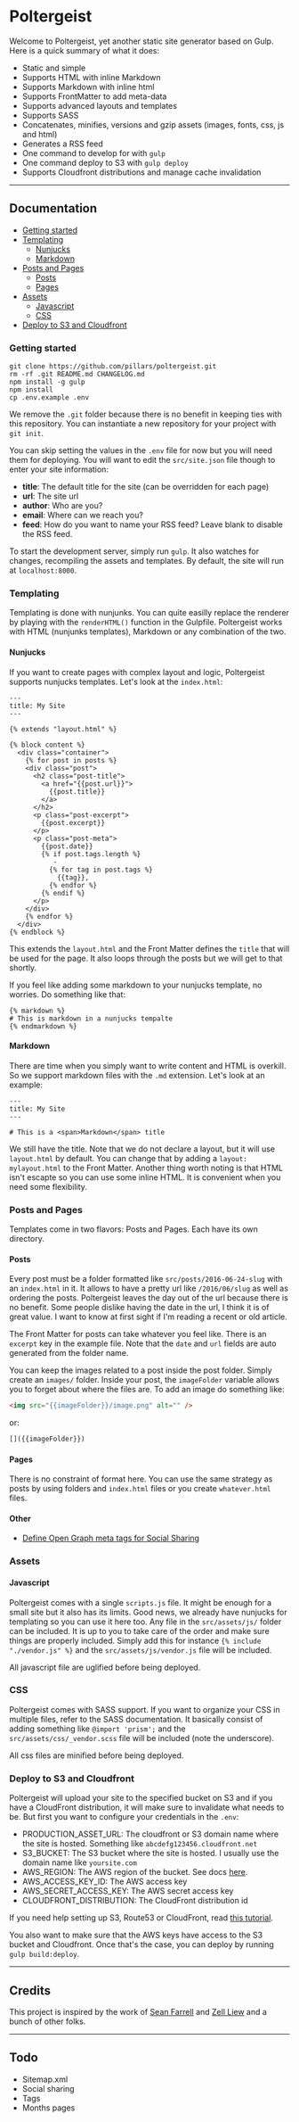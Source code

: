 # Poltergeist

Welcome to Poltergeist, yet another static site generator based on Gulp. Here is a quick summary of what it does:

- Static and simple
- Supports HTML with inline Markdown
- Supports Markdown with inline html
- Supports FrontMatter to add meta-data
- Supports advanced layouts and templates
- Supports SASS
- Concatenates, minifies, versions and gzip assets (images, fonts, css, js and html)
- Generates a RSS feed
- One command to develop for with `gulp`
- One command deploy to S3 with `gulp deploy`
- Supports Cloudfront distributions and manage cache invalidation

---

## Documentation

- [Getting started](#getting-started)
- [Templating](#templating)
  - [Nunjucks](#nunjucks)
  - [Markdown](#markdown)
- [Posts and Pages](#posts-and-pages)
  - [Posts](#posts)
  - [Pages](#pages)
- [Assets](#assets)
  - [Javascript](#javascript)
  - [CSS](#css)
- [Deploy to S3 and Cloudfront](#deploy-to-s3-and-cloudfront)

### Getting started

```
git clone https://github.com/pillars/poltergeist.git
rm -rf .git README.md CHANGELOG.md
npm install -g gulp
npm install
cp .env.example .env
```

We remove the `.git` folder because there is no benefit in keeping ties with this repository. You can instantiate a new repository for your project with `git init`.

You can skip setting the values in the `.env` file for now but you will need them for deploying. You will want to edit the `src/site.json` file though to enter your site information:

- **title**: The default title for the site (can be overridden for each page)
- **url**: The site url
- **author**: Who are you?
- **email**: Where can we reach you?
- **feed**: How do you want to name your RSS feed? Leave blank to disable the RSS feed.

To start the development server, simply run `gulp`. It also watches for changes, recompiling the assets and templates. By default, the site will run at `localhost:8000`.

### Templating

Templating is done with nunjunks. You can quite easilly replace the renderer by playing with the `renderHTML()` function in the Gulpfile. Poltergeist works with HTML (nunjunks templates), Markdown or any combination of the two.

#### Nunjucks

If you want to create pages with complex layout and logic, Poltergeist supports nunjucks templates. Let's look at the `index.html`:

```
---
title: My Site
---

{% extends "layout.html" %}

{% block content %}
  <div class="container">
    {% for post in posts %}
    <div class="post">
      <h2 class="post-title">
        <a href="{{post.url}}">
          {{post.title}}
        </a>
      </h2>
      <p class="post-excerpt">
        {{post.excerpt}}
      </p>
      <p class="post-meta">
        {{post.date}}
        {% if post.tags.length %}
           -
          {% for tag in post.tags %}
            {{tag}},
          {% endfor %}
        {% endif %}
      </p>
    </div>
    {% endfor %}
  </div>
{% endblock %}
```

This extends the `layout.html` and the Front Matter defines the `title` that will be used for the page. It also loops through the posts but we will get to that shortly.

If you feel like adding some markdown to your nunjucks template, no worries. Do something like that:

```
{% markdown %}
# This is markdown in a nunjucks tempalte
{% endmarkdown %}
```

#### Markdown

There are time when you simply want to write content and HTML is overkill. So we support markdown files with the `.md` extension. Let's look at an example:


```
---
title: My Site
---

# This is a <span>Markdown</span> title
```

We still have the title. Note that we do not declare a layout, but it will use `layout.html` by default. You can change that by adding a `layout: mylayout.html` to the Front Matter. Another thing worth noting is that HTML isn't escapte so you can use some inline HTML. It is convenient when you need some flexibility.

### Posts and Pages

Templates come in two flavors: Posts and Pages. Each have its own directory.

#### Posts

Every post must be a folder formatted like `src/posts/2016-06-24-slug` with an `index.html` in it. It allows to have a pretty url like `/2016/06/slug` as well as ordering the posts. Poltergeist leaves the day out of the url because there is no benefit. Some people dislike having the date in the url, I think it is of great value. I want to know at first sight if I'm reading a recent or old article.

The Front Matter for posts can take whatever you feel like. There is an `excerpt` key in the example file. Note that the `date` and `url` fields are auto generated from the folder name.

You can keep the images related to a post inside the post folder. Simply create an `images/` folder. Inside your post, the `imageFolder` variable allows you to forget about where the files are. To add an image do something like:

```html
<img src="{{imageFolder}}/image.png" alt="" />
```

or:

```markdown
[]({{imageFolder}})
```

#### Pages

There is no constraint of format here. You can use the same strategy as posts by using folders and `index.html` files or you create `whatever.html` files.

#### Other

- [Define Open Graph meta tags for Social Sharing](/docs/open-graph.md)

### Assets

#### Javascript

Poltergeist comes with a single `scripts.js` file. It might be enough for a small site but it also has its limits. Good news, we already have nunjucks for templating so you can use it here too. Any file in the `src/assets/js/` folder can be included. It is up to you to take care of the order and make sure things are properly included. Simply add this for instance `{% include "./vendor.js" %}` and the `src/assets/js/vendor.js` file will be included.

All javascript file are uglified before being deployed.

### CSS

Poltergeist comes with SASS support. If you want to organize your CSS in multiple files, refer to the SASS documentation. It basically consist of adding something like `@import 'prism';` and the `src/assets/css/_vendor.scss` file will be included (note the underscore).

All css files are minified before being deployed.

### Deploy to S3 and Cloudfront

Poltergeist will upload your site to the specified bucket on S3 and if you have a CloudFront distribution, it will make sure to invalidate what needs to be. But first you want to configure your credentials in the `.env`:

- PRODUCTION_ASSET_URL: The cloudfront or S3 domain name where the site is hosted. Something like `abcdefg123456.cloudfront.net`
- S3_BUCKET: The S3 bucket where the site is hosted. I usually use the domain name like `yoursite.com`
- AWS_REGION: The AWS region of the bucket. See docs [here](https://docs.aws.amazon.com/general/latest/gr/rande.html).
- AWS_ACCESS_KEY_ID: The AWS access key
- AWS_SECRET_ACCESS_KEY: The AWS secret access key
- CLOUDFRONT_DISTRIBUTION: The CloudFront distribution id

If you need help setting up S3, Route53 or CloudFront, read [this tutorial](https://karelledru.com/2016/06/static-site-hosting-on-S3-and-CloudFront).

You also want to make sure that the AWS keys have access to the S3 bucket and Cloudfront. Once that's the case, you can deploy by running `gulp build:deploy`.

---

## Credits

This project is inspired by the work of [Sean Farrell](http://www.rioki.org/2014/06/09/jekyll-to-gulp.html) and [Zell Liew](http://zellwk.com/blog/nunjucks-with-gulp/) and a bunch of other folks.

---

## Todo

- Sitemap.xml
- Social sharing
- Tags
- Months pages

